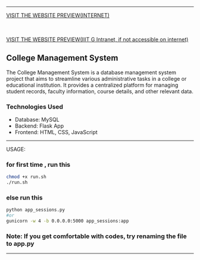 <!--- BEGIN: FILEPATH: /home/dexter/Desktop/SQLproject/README.md -->

---
<a href="https://1d79-14-139-197-66.ngrok-free.app/">VISIT THE WEBSITE PREVIEW(INTERNET)</a>

<br><br>
<a href="http://172.16.0.10:2026">VISIT THE WEBSITE PREVIEW(IIIT G Intranet, if not accessible on internet)</a>


## College Management System

The College Management System is a database management system project that aims to streamline various administrative tasks in a college or educational institution. It provides a centralized platform for managing student records, faculty information, course details, and other relevant data.

### Technologies Used

- Database: MySQL
- Backend: Flask App
- Frontend: HTML, CSS, JavaScript

---


USAGE:

### for first time , run this 

```bash
chmod +x run.sh
./run.sh
```
### else run this

```bash
python app_sessions.py
#or
gunicorn -w 4 -b 0.0.0.0:5000 app_sessions:app
```
### Note: If you get comfortable with codes, try renaming the file to app.py
---

<!--- END: FILEPATH -->

